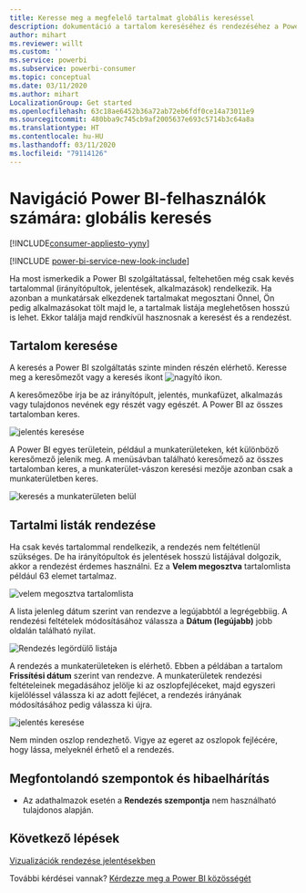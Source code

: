 ```yaml
---
title: Keresse meg a megfelelő tartalmat globális kereséssel
description: dokumentáció a tartalom kereséséhez és rendezéséhez a Power BI szolgáltatásban
author: mihart
ms.reviewer: willt
ms.custom: ''
ms.service: powerbi
ms.subservice: powerbi-consumer
ms.topic: conceptual
ms.date: 03/11/2020
ms.author: mihart
LocalizationGroup: Get started
ms.openlocfilehash: 63c18ae6452b36a72ab72eb6fdf0ce14a73011e9
ms.sourcegitcommit: 480bba9c745cb9af2005637e693c5714b3c64a8a
ms.translationtype: HT
ms.contentlocale: hu-HU
ms.lasthandoff: 03/11/2020
ms.locfileid: "79114126"
---
```

# <a name="navigation-for-power-bi-consumers-global-search"></a>Navigáció Power BI-felhasználók számára: globális keresés

[!INCLUDE[consumer-appliesto-yyny](../includes/consumer-appliesto-yyny.md)]

[!INCLUDE [power-bi-service-new-look-include](../includes/power-bi-service-new-look-include.md)]


Ha most ismerkedik a Power BI szolgáltatással, feltehetően még csak kevés tartalommal (irányítópultok, jelentések, alkalmazások) rendelkezik. Ha azonban a munkatársak elkezdenek tartalmakat megosztani Önnel, Ön pedig alkalmazásokat tölt majd le, a tartalmak listája meglehetősen hosszú is lehet. Ekkor találja majd rendkívül hasznosnak a keresést és a rendezést.

## <a name="searching-for-content"></a>Tartalom keresése
 A keresés a Power BI szolgáltatás szinte minden részén elérhető. Keresse meg a keresőmezőt vagy a keresés ikont ![nagyító ikon](./media/end-user-search-sort/power-bi-search-icon.png).

 A keresőmezőbe írja be az irányítópult, jelentés, munkafüzet, alkalmazás vagy tulajdonos nevének egy részét vagy egészét. A Power BI az összes tartalomban keres. 

 ![jelentés keresése](./media/end-user-search-sort/power-bi-search-field.png) 

 A Power BI egyes területein, például a munkaterületeken, két különböző keresőmező jelenik meg. A menüsávban található keresőmező az összes tartalomban keres, a munkaterület-vászon keresési mezője azonban csak a munkaterületben keres.

 ![keresés a munkaterületen belül](./media/end-user-search-sort/power-bi-search-fields.png) 

## <a name="sorting-content-lists"></a>Tartalmi listák rendezése

Ha csak kevés tartalommal rendelkezik, a rendezés nem feltétlenül szükséges.  De ha irányítópultok és jelentések hosszú listájával dolgozik, akkor a rendezést érdemes használni. Ez a **Velem megosztva** tartalomlista például 63 elemet tartalmaz. 

![velem megosztva tartalomlista](./media/end-user-search-sort/power-bi-long-lists.png)

A lista jelenleg dátum szerint van rendezve a legújabbtól a legrégebbiig. A rendezési feltételek módosításához válassza a **Dátum (legújabb)** jobb oldalán található nyilat.

![Rendezés legördülő listája](./media/end-user-search-sort/power-bi-sort-date.png)


A rendezés a munkaterületeken is elérhető. Ebben a példában a tartalom **Frissítési dátum** szerint van rendezve. A munkaterületek rendezési feltételeinek megadásához jelölje ki az oszlopfejléceket, majd egyszeri kijelöléssel válassza ki az adott fejlécet, a rendezés irányának módosításához pedig válassza ki újra. 

![jelentés keresése](./media/end-user-search-sort/power-bi-workspace-sort.png)

Nem minden oszlop rendezhető. Vigye az egeret az oszlopok fejlécére, hogy lássa, melyeknél érhető el a rendezés.


## <a name="considerations-and-troubleshooting"></a>Megfontolandó szempontok és hibaelhárítás
* Az adathalmazok esetén a **Rendezés szempontja** nem használható tulajdonos alapján.

## <a name="next-steps"></a>Következő lépések
[Vizualizációk rendezése jelentésekben](end-user-change-sort.md)

További kérdései vannak? [Kérdezze meg a Power BI közösségét](https://community.powerbi.com/)
